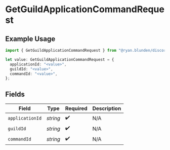 # GetGuildApplicationCommandRequest

## Example Usage

```typescript
import { GetGuildApplicationCommandRequest } from "@ryan.blunden/discord/models/operations";

let value: GetGuildApplicationCommandRequest = {
  applicationId: "<value>",
  guildId: "<value>",
  commandId: "<value>",
};
```

## Fields

| Field              | Type               | Required           | Description        |
| ------------------ | ------------------ | ------------------ | ------------------ |
| `applicationId`    | *string*           | :heavy_check_mark: | N/A                |
| `guildId`          | *string*           | :heavy_check_mark: | N/A                |
| `commandId`        | *string*           | :heavy_check_mark: | N/A                |